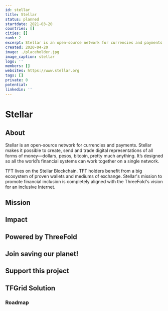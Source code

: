 ```yaml
---
id: stellar
title: Stellar
status: planned
startdate: 2021-03-20
countries: []
cities: []
rank: 2
excerpt: Stellar is an open-source network for currencies and payments.
created: 2020-04-20
image: ./placeholder.jpg
image_caption: stellar
logo: ''
members: []
websites: https://www.stellar.org
tags: []
private: 0
potential:
linkedin: ''
---
```


# Stellar

## About

Stellar is an open-source network for currencies and payments. Stellar makes it possible to create, send and trade digital representations of all forms of money—dollars, pesos, bitcoin, pretty much anything. It’s designed so all the world’s financial systems can work together on a single network.

TFT lives on the Stellar Blockchain. TFT holders benefit from a big ecosystem of proven wallets and mediums of exchange. Stellar's mission to promote financial inclusion is completely aligned with the ThreeFold's vision  for an inclusive Internet.

## Mission

## Impact

## Powered by ThreeFold

## Join saving our planet!

## Support this project

## TFGrid Solution

### Roadmap



